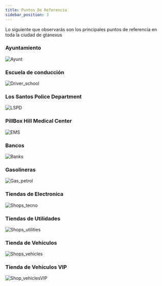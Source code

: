 ```yaml
---
title: Puntos De Referencia
sidebar_position: 3
---
```


Lo siguiente que observarás son los principales puntos de referencia en toda la ciudad de gtanexus
### Ayuntamiento
![Ayunt](https://i.imgur.com/4iHv5Xh.png)

### Escuela de conducción
![Driver_school](https://i.imgur.com/eymXKGV.png)
<!-- ![Craft]()
Crafting -->
### Los Santos Police Department
![LSPD](https://i.imgur.com/QkBFqHq.png)

### PillBox Hill Medical Center
![EMS](https://i.imgur.com/af0wufm.png)

### Bancos
![Banks](https://i.imgur.com/pz1npah.png)

### Gasolineras
![Gas_petrol](https://i.imgur.com/fE8jGG1.png)

### Tiendas de Electronica
![Shops_tecno](https://i.imgur.com/noZBGoQ.png)

### Tiendas de Utilidades
![Shops_utilities](https://i.imgur.com/fNBwF42.png)

### Tienda de Vehículos
![Shops_vehicles](https://i.imgur.com/y214L9P.png)

### Tienda de Vehículos VIP
![Shop_vehiclesVIP](https://i.imgur.com/NTjSsFD.png)

<!-- ![Bowling]() -->
<!-- - Bolera -->
<!-- ### Armería -->
<!-- ![Armery]() -->





<!-- :::caution MODIFICACIONES EN PUNTOS DE REFERENCIA
Muy pronto estará disponible el material visual
::: -->